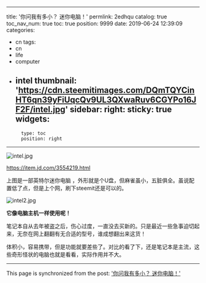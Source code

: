 
---
title: '你问我有多小？ 迷你电脑！'
permlink: 2edhqu
catalog: true
toc_nav_num: true
toc: true
position: 9999
date: 2019-06-24 12:39:09
categories:
- cn
tags:
- cn
- life
- computer
- intel
thumbnail: 'https://cdn.steemitimages.com/DQmTQYCinHT6qn39yFiUqcQv9UL3QXwaRuv6CGYPo16JF2F/intel.jpg'
sidebar:
    right:
        sticky: true
widgets:
    -
        type: toc
        position: right
---


![intel.jpg](https://cdn.steemitimages.com/DQmTQYCinHT6qn39yFiUqcQv9UL3QXwaRuv6CGYPo16JF2F/intel.jpg)

https://item.jd.com/3554219.html

上图是一部英特尔迷你电脑 ，外形就是个U盘，但麻雀虽小，五脏俱全。虽说配置低了点，但是上个网，刷下steemit还是可以的。

 ![intel2.jpg](https://cdn.steemitimages.com/DQmPfacsXMkaY94dNB4vxwUXp1pEmHv4GSCNJfi6Eme83tA/intel2.jpg)

**它像电脑主机一样使用呢！**

笔记本自从去年被盗之后，伤心过度，一直没去买新的。只是最近一些急事迫切起来，无奈在网上翻翻有无合适的型号，谁成想翻出来这货！

体积小，容易携带，但是功能就要差些了。对比的看了下，还是笔记本是主流，这些奇形怪状的电脑也就是看看，实际作用并不大。

- - -

This page is synchronized from the post: ['你问我有多小？ 迷你电脑！'](https://steemit.com/@lemooljiang/2edhqu)
